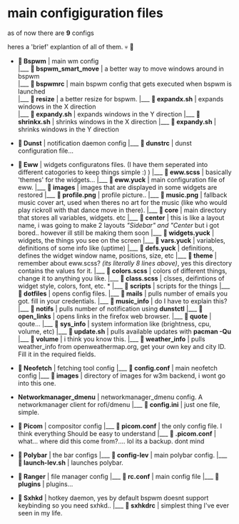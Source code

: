 # main configiguration files 

as of now there are **9** configs

heres a 'brief' explantion of all of them. 💀 📁 

* **📁 Bspwm** | main wm config
    <br>|___ ** bspwm_smart_move** | a better way to move windows around in bspwm
    <br>|___ ** bspwmrc** | main bspwm config that gets executed when bspwm is launched
    <br>|___ **📁 resize** | a better resize for bspwm.
                 |___ ** expandx.sh** | expands windows in the X direction
              <br>   |___ ** expandy.sh** | expands windows in the Y direction
                 |___ ** shrinkx.sh** | shrinks windows in the X direction
                 |___ ** expandy.sh** | shrinks windows in the Y direction
            
* **📁 Dunst** | notification daemon config
      |___ ** dunstrc** | dunst configuration file... 
      
* **📁 Eww** | widgets configuratons files. (I have them seperated into different catogories to keep things simple :) )
       |___ ** eww.scss** | basically 'themes' for the widgets...
       |___ ** eww.yuck** | main configuration file of eww.
       |___ **📁 images** | images that are displayed in some widgets are restored
               |___ ** profile.png** | profile picture..
               |___ ** music.png** | fallback music cover art, used when theres no art for the music (like who would play rickroll with that dance move in there).
       |___ **📁 core** | main directory that stores all variables, widgets. etc
               |___ **📁 center** | this is like a layout name, i was going to make 2 layouts *"Sidebar" and "Center* but i got bored.. however ill still be making them soon
                        |___ ** widgets.yuck** | widgets, the things you see on the screen
                        |___ ** vars.yuck** | variables, definitions of some info like (uptime)
                        |___ ** defs.yuck** | definitions, defines the widget window name, positions, size, etc
                        |___ **📁 theme** | remember about eww.scss? *(its literally 8 lines above)*, yes this directory contains the values for it.
                                 |___ ** colors.scss** | colors of different things, change it to anything you like.
                                 |___ ** class.scss** | clsses, deifintions of widget style, colors, font, etc.
      * |___ **📁 scripts** | scripts for the things
                 |___ ** dotfiles** | opens config files.
                 |___ ** mails** | pulls number of emails you got. fill in your credentials.
                 |___ ** music_info** | do I have to explain this?
                 |___ ** notifs** | pulls number of notification using **dunstctl**
                 |___ ** open_links** | opens links in the firefox web browser.
                 |___ ** quote** | qoute...
                 |___ ** sys_info** | system information like (brightness, cpu, volume, etc)
                 |___ ** update.sh** | pulls available updates with **pacman -Qu**
                 |___ ** volume** | i think you know this.
                 |___ ** weather_info** | pulls weather_info from openweathermap.org, get your own key and city ID. Fill it in the required fields.
 
 * **📁 Neofetch** | fetching tool config
       |___ ** config.conf** | main neofetch config
       |___ **📁 images** | directory of images for w3m backend, i wont go into this one.
 
 * **Networkmanager_dmenu** | networkmanager_dmenu config. A networkmanager client for rofi/dmenu
       |___ ** config.ini** | just one file, simple.
     
 * **📁 Picom** | compositor config
       |___ ** picom.conf** | the only config file. I think everything Should be easy to understand
       |___ ** .picom.conf** | what... where did this come from?.... lol its a backup. dont mind
      
 * **📁 Polybar** | the bar configs
       |___ ** config-lev** | main polybar config.
       |___ ** launch-lev.sh** | launches polybar.
      
 * **📁 Ranger** | file manager config
       |___ ** rc.conf** | main config file
       |___ **📁 plugins** | plugins...
      
 * **📁 Sxhkd** | hotkey daemon, yes by default bspwm doesnt support keybinding so you need sxhkd..
       |___ ** sxhkdrc** | simplest thing I've ever seen in my life.
 
 

